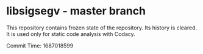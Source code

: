 # libsigsegv - master branch

This repository contains frozen state of the repository.
Its history is cleared. It is used only for static code
analysis with Codacy.

Commit Time: 1687018599